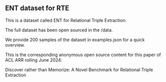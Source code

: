 ## ENT dataset for RTE

This is a dataset called ENT for Relational Triple Extraction.

The full dataset has been open sourced in the /data.

We provide 200 samples of the dataset in examples.json for a quick overview.

This is the corresponding anonymous open source content for this paper of ACL ARR rolling June 2024:

Discover rather than Memorize: A Novel Benchmark for Relational Triple Extraction
